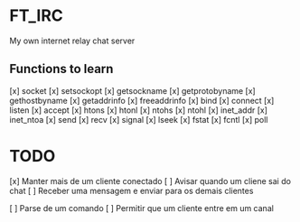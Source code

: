 # FT_IRC
My own internet relay chat server


## Functions to learn

[x] socket
[x] setsockopt
[x] getsockname
[x] getprotobyname
[x] gethostbyname
[x] getaddrinfo
[x] freeaddrinfo
[x] bind
[x] connect
[x] listen
[x] accept
[x] htons
[x] htonl
[x] ntohs
[x] ntohl
[x] inet_addr
[x] inet_ntoa
[x] send
[x] recv
[x] signal
[x] lseek
[x] fstat
[x] fcntl
[x] poll

# TODO

[x] Manter mais de um cliente conectado
[ ] Avisar quando um cliene sai do chat
[ ] Receber uma mensagem e enviar para os demais clientes

[ ] Parse de um comando
[ ] Permitir que um cliente entre em um canal
